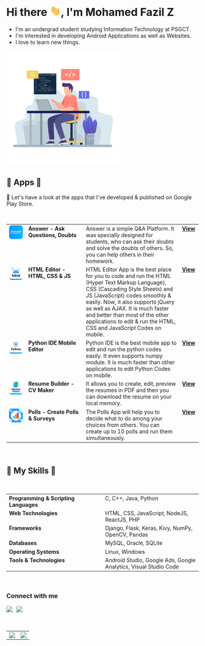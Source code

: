 # Hi there <img src="./images/gif/Hi.gif" width="29px">, I'm Mohamed Fazil Z
- I'm an undergrad student studying Information Technology at PSGCT.
- I'm interested in developing Android Applications as well as Websites.
- I love to learn new things.

<img src="./images/front-image.png" style="width:300px" />

## 🌟 Apps 🌟

💫 Let's have a look at the apps that I've developed & published on Google Play Store.

<br />

<table>

  <!-- ANSWER APP -->
  <tr>
    <td valign="top" width="10%">
      <img src="./images/apps/logo-answer.png" />
    </td>
    <td valign="top" width="30%">
      <b>Answer - Ask Questions, Doubts</b>
    </td>
    <td valign="top" width="50%">
      Answer is a simple Q&A Platform. It was specially designed for students, who can ask their doubts and solve the doubts of others. So, you can help others in their homework.
    </td>
    <td valign="top" width="10%">
      <a href="https://play.google.com/store/apps/details?id=com.fazil.answer">
        <b>View</b>
      </a>
    </td>
  </tr>

  <!-- HTML EDITOR APP -->
  <tr>
    <td valign="top" width="10%">
      <img src="./images/apps/logo-html-editor.png" />
    </td>
    <td valign="top" width="30%">
      <b>HTML Editor - HTML, CSS & JS</b>
    </td>
    <td valign="top" width="50%">
      HTML Editor App is the best place for you to code and run the HTML (Hyper Text Markup Language), CSS (Cascading Style Sheets) and JS (JavaScript) codes smoothly & easily. Now, it also supports jQuery as well as AJAX. It is much faster and better than most of the other applications to edit & run the HTML, CSS and JavaScript Codes on mobile.
    </td>
    <td valign="top" width="10%">
      <a href="https://play.google.com/store/apps/details?id=com.fazil.htmleditor">
        <b>View</b>
      </a>
    </td>
  </tr>

  <!-- PYTHON IDE APP -->
  <tr>
    <td valign="top" width="10%">
      <img src="./images/apps/logo-python-ide.png" />
    </td>
    <td valign="top" width="30%">
      <b>Python IDE Mobile Editor</b>
    </td>
    <td valign="top" width="50%">
      Python IDE is the best mobile app to edit and run the python codes easily. It even supports numpy module. It is much faster than other applications to edit Python Codes on mobile.
    </td>
    <td valign="top" width="10%">
      <a href="https://play.google.com/store/apps/details?id=com.fazil.pythonide">
        <b>View</b>
      </a>
    </td>
  </tr>

  <!-- RESUME BUILDER APP -->
  <tr>
    <td valign="top" width="10%">
      <img src="./images/apps/logo-resume-builder.png" />
    </td>
    <td valign="top" width="30%">
      <b>Resume Builder - CV Maker</b>
    </td>
    <td valign="top" width="50%">
      It allows you to create, edit, preview the resumes in PDF and then you can download the resume on your local memory.
    </td>
    <td valign="top" width="10%">
      <a href="https://play.google.com/store/apps/details?id=app.fazil.resumebuilder">
        <b>View</b>
      </a>
    </td>
  </tr>

  <!-- POLLS APP -->
  <tr>
    <td valign="top" width="10%">
      <img src="./images/apps/logo-mypolls.png" />
    </td>
    <td valign="top" width="30%">
      <b>Polls - Create Polls & Surveys</b>
    </td>
    <td valign="top" width="50%">
      The Polls App will help you to decide what to do among your choices from others. You can create up to 10 polls and run them simultaneously.
    </td>
    <td valign="top" width="10%">
      <a href="https://play.google.com/store/apps/details?id=com.fazil.mypolls">
        <b>View</b>
      </a>
    </td>
  </tr>

</table>  

<br />

## 🌟 My Skills 🌟

<br />

<table>

  <tr>
    <td valign="top" width="50%">
      <b>Programming & Scripting Languages</b>
    </td>
    <td valign="top" width="50%">
      C, C++, Java, Python
    </td>
  </tr>

  <tr>
    <td valign="top" width="50%">
      <b>Web Technologies</b>
    </td>
    <td valign="top" width="50%">
      HTML, CSS, JavaScript, NodeJS, ReactJS, PHP 
    </td>
  </tr>

  <tr>
    <td valign="top" width="50%">
      <b>Frameworks</b>
    </td>
    <td valign="top" width="50%">
      Django, Flask, Keras, Kivy, NumPy, OpenCV, Pandas 
    </td>
  </tr>

  <tr>
    <td valign="top" width="50%">
      <b>Databases</b>
    </td>
    <td valign="top" width="50%">
      MySQL, Oracle, SQLite
    </td>
  </tr>

  <tr>
    <td valign="top" width="50%">
      <b>Operating Systems</b>
    </td>
    <td valign="top" width="50%">
      Linux, Windows
    </td>
  </tr>

  <tr>
    <td valign="top" width="50%">
      <b>Tools & Technologies</b>
    </td>
    <td valign="top" width="50%">
      Android Studio, Google Ads, Google Analytics, Visual Studio Code
    </td>
  </tr>

</table> 

<br />

### Connect with me

<a href="mailto:mohamedfazil463@gmail.com">
  <img align="left" width="26px" src="https://www.vectorlogo.zone/logos/gmail/gmail-icon.svg" />
</a>
<a href="https://www.linkedin.com/mohamed-fazil-z-30b089193/">
  <img align="left" width="24px" src="https://www.vectorlogo.zone/logos/linkedin/linkedin-icon.svg"/>
</a>
<!-- <a href="https://twitter.com/imtharunn">
  <img align="left" width="26px" src="https://www.vectorlogo.zone/logos/twitter/twitter-tile.svg" />
</a>
<a href="https://codepen.io/imtharun">
  <img align="left" width="26px" src="https://www.vectorlogo.zone/logos/codepen/codepen-icon.svg" />
</a>   -->

<br />
<br />
<br />

<table>
  <tr>
    <td valign="top" width="50%">
      <img src="https://github-readme-stats.vercel.app/api?username=fazil2003&show_icons=true&count_private=true&hide_border=true" align="left" style="width: 100%" />
    </td>
    <td valign="top" width="50%">
      <img src="https://github-readme-stats.vercel.app/api/top-langs/?username=fazil2003&langs_count=10hide_border=true&layout=compact" align="left" style="width: 100%" />
    </td>
  </tr>
</table>  

<!--
![visitors](https://visitor-badge.glitch.me/badge?page_id=samyukthagopalsamy.samyukthagopalsamy) 
-->
